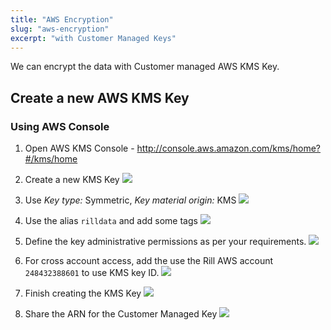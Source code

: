 ```yaml
---
title: "AWS Encryption"
slug: "aws-encryption"
excerpt: "with Customer Managed Keys"
---
```

We can encrypt the data with Customer managed AWS KMS Key.

## Create a new AWS KMS Key

### Using AWS Console

1. Open AWS KMS Console - http://console.aws.amazon.com/kms/home?#/kms/home 
2. Create a new KMS Key
![](https://images.contentful.com/ve6smfzbifwz/6yEhLEDbGXlxPcAxj7Ux5e/fbb5a5f967685e6de6763522636229d1/bf00a15-Screen_Shot_2020-10-14_at_9.18.53_PM.png)

3. Use *Key type:* Symmetric, *Key material origin:* KMS
![](https://images.contentful.com/ve6smfzbifwz/MWSRi0rb9nEwyQwZWeGpY/de3b90c417d5e36dd9ea56b0e2d1bc85/88755de-Screen_Shot_2020-10-14_at_9.19.44_PM.png)

4. Use the alias `rilldata` and add some tags
![](https://images.contentful.com/ve6smfzbifwz/ALR8jvFTH2I2OjEaSVfiO/74e417fd29e2d154f481f2dbd2b16ded/945fe6c-Screen_Shot_2020-10-14_at_9.31.47_PM.png)

5. Define the key administrative permissions as per your requirements. 
![](https://images.contentful.com/ve6smfzbifwz/tvHhNYjRTG5gdiL1u2Txt/831854e216be737b9d9b25cfd3672642/7e439c3-Screen_Shot_2020-10-14_at_9.32.30_PM.png)

6. For cross account access, add the use the Rill AWS account `248432388601` to use KMS key ID.
![](https://images.contentful.com/ve6smfzbifwz/15IzXDXCr9JtHnoDP32Kza/5eda0babdb2354499bfd89e2ae04dbc9/b14dc08-Screen_Shot_2020-10-14_at_9.33.30_PM.png)

7. Finish creating the KMS Key
![](https://images.contentful.com/ve6smfzbifwz/39zvxRGtE9P4Q0XvQinUcU/44560a3fcd41730c1fb5d15703e630e2/a3c7183-Screen_Shot_2020-10-14_at_9.48.51_PM.png)

8. Share the ARN for the Customer Managed Key
![](https://images.contentful.com/ve6smfzbifwz/7x6mLPP1WsVgd4Uo3JDcg5/e1770b59dd55b34f003697edb76a1801/ee51154-Screen_Shot_2020-10-14_at_11.58.17_PM.png)

